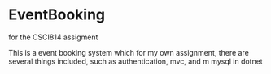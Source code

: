 # EventBooking
for the CSCI814 assigment

This is a event booking system which for my own assignment, there are several things included, such as authentication, mvc, and m
mysql in dotnet
